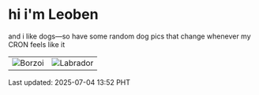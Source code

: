 # hi i'm Leoben

and i like dogs—so have some random dog pics that change whenever my CRON feels like it

|  |  |
|--------|----------|
| ![Borzoi](https://random-dog-vercel.vercel.app/api/random-borzoi?v=1751608360) | ![Labrador](https://random-dog-vercel.vercel.app/api/random-labrador?v=1751608360) |

Last updated: 2025-07-04 13:52 PHT
